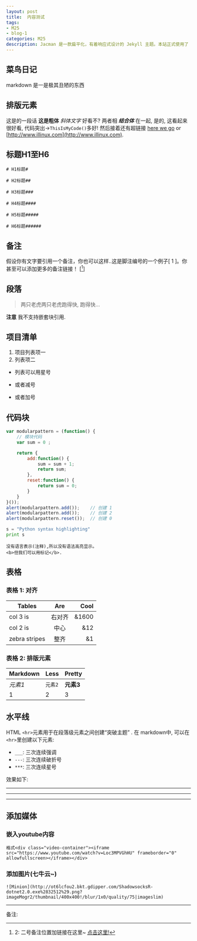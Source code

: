 ```yaml
---
layout: post
title:  内容测试
tags:
- M25
- blog-1
categories: M25
description: Jacman 是一款扁平化，有着响应式设计的 Jekyll 主题。本站正式使用了 Jacman 主题。Jacman 基于 Jacman 的 Hexo 主题修改而来。你可以前往本站和 Demo 预览更多关于本主题的更多效果。如果你有任何问题或意见欢迎到 GitHub 发表 issue。
---
```

## 菜鸟日记
markdown 是一是极其丑陋的东西

<!-- more -->

## 排版元素

这是的一段话 **这是粗体**  _斜体文字_ 好看不? 两者相 **_结合体_** 在一起,  是的, 这看起来很好看, 代码突出→`ThisIsMyCode()`多好! 然后接着还有超链接 [here we go](#) or [http://www.illinux.com](http://www.illinux.com).


## 标题H1至H6
```
# H1标题#

# H2标题##

# H3标题###

# H4标题####

# H5标题#####

# H6标题######
```

## 备注

假设你有文字要引用一个备注，你也可以这样..这是脚注编号的一个例子[ 1 ]。你甚至可以添加更多的备注链接！ [[^2]]


## 段落

> 两只老虎两只老虎跑得快, 跑得快...

**注意** 我不支持嵌套块引用.


## 项目清单

1. 项目列表项一
2. 列表项二

* 列表可以用星号
- 或者减号
+ 或者加号

<div class="divider"></div>

## 代码块

```javascript
var modularpattern = (function() {
    // 模块代码
    var sum = 0 ;

    return {
        add:function() {
            sum = sum + 1;
            return sum;
        },
        reset:function() {
            return sum = 0;    
        }  
    }   
}());
alert(modularpattern.add());    // 创建 1
alert(modularpattern.add());    // 创建 2
alert(modularpattern.reset());  // 创建 0
```

```python
s = "Python syntax highlighting"
print s
```

```
没有语言表示(注释),所以没有语法高亮显示。
<b>但我们可以用标记</b>.
```

<div class="divider"></div>

## 表格

### 表格 1: 对齐

| Tables        | Are           | Cool  |
| ------------- |:-------------:| -----:|
| col 3 is      | 右对齐 | &1600 |
| col 2 is      | 中心      |   &12 |
| zebra stripes | 整齐      |    &1 |

### 表格 2: 排版元素

Markdown | Less | Pretty
--- | --- | ---
*元素1* | `元素2` | **元素3**
1 | 2 | 3

<div class="divider"></div>

## 水平线

HTML `<hr>`元素用于在段落级元素之间创建“突破主题” . 在 markdown中, 可以在`<hr>`里创建以下元素:

* `___`: 三次连续强调
* `---`: 三次连续破折号
* `***`: 三次连续星号

效果如下:

___

---

***

<div class="divider"></div>

## 添加媒体

### 嵌入youtube内容

```
格式<div class="video-container"><iframe src="https://www.youtube.com/watch?v=Loc3MPVGhHU" frameborder="0" allowfullscreen></iframe></div>
```

### 添加图片(七牛云~)

```
![Minion](http://ot6lcfou2.bkt.gdipper.com/ShadowsocksR-dotnet2.0.exe%2832512%29.png?imageMogr2/thumbnail/400x400!/blur/1x0/quality/75|imageslim)
```

---
备注:

[^1]: 1:备注一号的位置在这里~

[^2]: 2: 二号备注位置加链接在这里~ [点击这里!](#)
